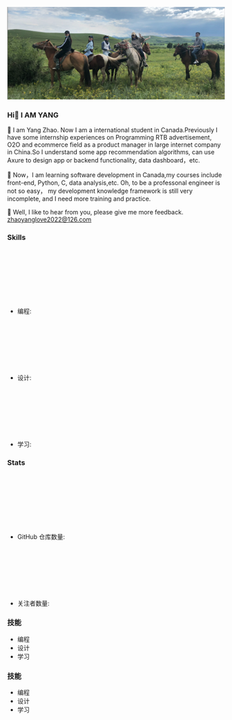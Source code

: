 ![图片描述](wechatIMG12.jpeg)

### Hi👋  I AM YANG 


🌱 I am Yang Zhao. Now I am a international student in Canada.Previously I have some internship experiences on Programming RTB advertisement, O2O and ecommerce field as a product manager in large internet company in China.So I understand some app recommendation algorithms, can use Axure to design app or backend functionality, data dashboard，etc.


🌱 Now，I am learning software development in Canada,my courses include front-end, Python, C, data analysis,etc. Oh, to be a professonal engineer is not so easy， my development knowledge framework is still very incomplete, and I need more training 
and practice. 


🌱 Well, I like to hear from you, please give me more feedback. zhaoyanglove2022@126.com

### Skills

- 编程: <svg>...</svg>
- 设计: <svg>...</svg>
- 学习: <svg>...</svg>

### Stats

- GitHub 仓库数量: <svg>...</svg>
- 关注者数量: <svg>...</svg>

### 技能

- 编程
- 设计
- 学习

### 技能

- 编程
- 设计
- 学习

<canvas id="skillChart" width="400" height="200"></canvas>

<script src="https://cdn.jsdelivr.net/npm/chart.js"></script>
<script>
var ctx = document.getElementById('skillChart').getContext('2d');
var skillChart = new Chart(ctx, {
    type: 'bar',
    data: {
        labels: ['编程', '设计', '学习'],
        datasets: [{
            label: '技能',
            data: [10, 8, 9],
            backgroundColor: [
                'rgba(255, 99, 132, 0.2)',
                'rgba(54, 162, 235, 0.2)',
                'rgba(255, 206, 86, 0.2)',
            ],
            borderColor: [
                'rgba(255, 99, 132, 1)',
                'rgba(54, 162, 235, 1)',
                'rgba(255, 206, 86, 1)',
            ],
            borderWidth: 1
        }]
    },
    options: {
        scales: {
            y: {
                beginAtZero: true
            }
        }
    }
});
</script>


